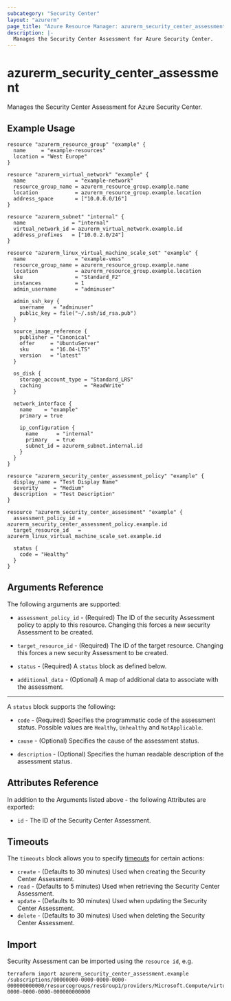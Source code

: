 ```yaml
---
subcategory: "Security Center"
layout: "azurerm"
page_title: "Azure Resource Manager: azurerm_security_center_assessment"
description: |-
  Manages the Security Center Assessment for Azure Security Center.
---
```


# azurerm_security_center_assessment

Manages the Security Center Assessment for Azure Security Center.

## Example Usage

```hcl
resource "azurerm_resource_group" "example" {
  name     = "example-resources"
  location = "West Europe"
}

resource "azurerm_virtual_network" "example" {
  name                = "example-network"
  resource_group_name = azurerm_resource_group.example.name
  location            = azurerm_resource_group.example.location
  address_space       = ["10.0.0.0/16"]
}

resource "azurerm_subnet" "internal" {
  name               = "internal"
  virtual_network_id = azurerm_virtual_network.example.id
  address_prefixes   = ["10.0.2.0/24"]
}

resource "azurerm_linux_virtual_machine_scale_set" "example" {
  name                = "example-vmss"
  resource_group_name = azurerm_resource_group.example.name
  location            = azurerm_resource_group.example.location
  sku                 = "Standard_F2"
  instances           = 1
  admin_username      = "adminuser"

  admin_ssh_key {
    username   = "adminuser"
    public_key = file("~/.ssh/id_rsa.pub")
  }

  source_image_reference {
    publisher = "Canonical"
    offer     = "UbuntuServer"
    sku       = "16.04-LTS"
    version   = "latest"
  }

  os_disk {
    storage_account_type = "Standard_LRS"
    caching              = "ReadWrite"
  }

  network_interface {
    name    = "example"
    primary = true

    ip_configuration {
      name      = "internal"
      primary   = true
      subnet_id = azurerm_subnet.internal.id
    }
  }
}

resource "azurerm_security_center_assessment_policy" "example" {
  display_name = "Test Display Name"
  severity     = "Medium"
  description  = "Test Description"
}

resource "azurerm_security_center_assessment" "example" {
  assessment_policy_id = azurerm_security_center_assessment_policy.example.id
  target_resource_id   = azurerm_linux_virtual_machine_scale_set.example.id

  status {
    code = "Healthy"
  }
}
```

## Arguments Reference

The following arguments are supported:

* `assessment_policy_id` - (Required) The ID of the security Assessment policy to apply to this resource. Changing this forces a new security Assessment to be created.

* `target_resource_id` - (Required) The ID of the target resource. Changing this forces a new security Assessment to be created.

* `status` - (Required) A `status` block as defined below.

* `additional_data` - (Optional) A map of additional data to associate with the assessment.

---

A `status` block supports the following:

* `code` - (Required) Specifies the programmatic code of the assessment status. Possible values are `Healthy`, `Unhealthy` and `NotApplicable`.

* `cause` - (Optional) Specifies the cause of the assessment status.

* `description` - (Optional) Specifies the human readable description of the assessment status.

## Attributes Reference

In addition to the Arguments listed above - the following Attributes are exported:

* `id` - The ID of the Security Center Assessment.

## Timeouts

The `timeouts` block allows you to specify [timeouts](https://www.terraform.io/language/resources/syntax#operation-timeouts) for certain actions:

* `create` - (Defaults to 30 minutes) Used when creating the Security Center Assessment.
* `read` - (Defaults to 5 minutes) Used when retrieving the Security Center Assessment.
* `update` - (Defaults to 30 minutes) Used when updating the Security Center Assessment.
* `delete` - (Defaults to 30 minutes) Used when deleting the Security Center Assessment.

## Import

Security Assessment can be imported using the `resource id`, e.g.

```shell
terraform import azurerm_security_center_assessment.example /subscriptions/00000000-0000-0000-0000-000000000000/resourcegroups/resGroup1/providers/Microsoft.Compute/virtualMachineScaleSets/vmss1/providers/Microsoft.Security/assessments/00000000-0000-0000-0000-000000000000
```
